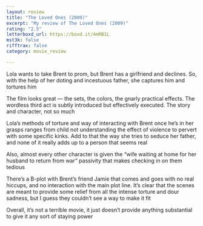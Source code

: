 ```yaml
---
layout: review
title: "The Loved Ones (2009)"
excerpt: "My review of The Loved Ones (2009)"
rating: "2.5"
letterboxd_url: https://boxd.it/4mRB1L
mst3k: false
rifftrax: false
category: movie_review

---
```


Lola wants to take Brent to prom, but Brent has a girlfriend and declines. So, with the help of her doting and incestuous father, she captures him and tortures him

The film looks great — the sets, the colors, the gnarly practical effects. The wordless third act is subtly introduced but effectively executed. The story and character, not so much 

Lola’s methods of torture and way of interacting with Brent once he’s in her grasps ranges from child not understanding the effect of violence to pervert with some specific kinks. Add to that the way she tries to seduce her father, and none of it really adds up to a person that seems real

Also, almost every other character is given the “wife waiting at home for her husband to return from war” passivity that makes checking in on them tedious

There’s a B-plot with Brent’s friend Jamie that comes and goes with no real hiccups, and no interaction with the main plot line. It’s clear that the scenes are meant to provide some relief from all the intense torture and dour sadness, but I guess they couldn’t see a way to make it fit

Overall, it’s not a terrible movie, it just doesn’t provide anything substantial to give it any sort of staying power
